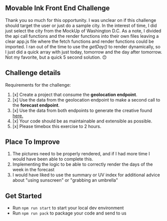## Movable Ink Front End Challenge

Thank you so much for this opportunity. I was unclear on if this challenge should target the user or just do a sample city. In the interest of time, I did just select the city from the MockUp of Washington D.C. As a note, I divided the api call functions and the render functions into their own files leaving a clear app.js file where the fetch functions and render functions could be imported. I ran out of the time to use the _getDay()_ to render dynamically, so I just did a quick array with just today, tomorrow and the day after tomorrow. Not my favorite, but a quick 5 second solution. 🙃

## Challenge details

Requirements for the challenge:

1. [x] Create a project that consume the **geolocation endpoint**.
1. [x] Use the data from the geolocation endpoint to make a second call to the **forecast endpoint**.
1. [x] Use the data from both endpoints to generate the creative found [here.](/img/creative_mock_up.gif)
1. [x] Your code should be as maintainable and extensible as possible.
1. [x] Please timebox this exercise to 2 hours.

## Place To Improve

1. The pictures need to be properly rendered, and if I had more time I would have been able to complete this.
1. Implementing the logic to be able to correctly render the days of the week in the forecast
1. I would have liked to use the summary or UV index for additional advice about "using sunscreen" or "grabbing an umbrella"

## Get Started

- Run `npm run start` to start your local dev environment
- Run `npm run pack` to package your code and send to us
